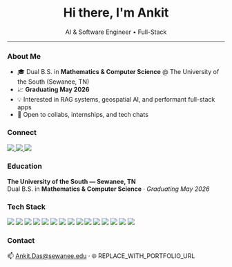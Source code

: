 <h1 align="center">Hi there, I'm Ankit</h1>
<p align="center">AI & Software Engineer • Full-Stack</p>

---

### About Me
- 🎓 Dual B.S. in **Mathematics & Computer Science** @ The University of the South (Sewanee, TN)
- 📈  **Graduating May 2026**
- 💡 Interested in RAG systems, geospatial AI, and performant full-stack apps
- 💬 Open to collabs, internships, and tech chats

### Connect
<p>
  <a href="https://linkedin.com/in/ankitda" target="_blank">
    <img src="https://img.shields.io/badge/LinkedIn-0A66C2?style=for-the-badge&logo=linkedin&logoColor=white" />
  </a>
  <a href="REPLACE_WITH_PORTFOLIO_URL" target="_blank">
    <img src="https://img.shields.io/badge/Portfolio-111827?style=for-the-badge&logo=vercel&logoColor=white" />
  </a>
  <a href="mailto:Ankit.Das@sewanee.edu">
    <img src="https://img.shields.io/badge/Email-D14836?style=for-the-badge&logo=gmail&logoColor=white" />
  </a>
</p>

### Education
**The University of the South — Sewanee, TN**  
Dual B.S. in **Mathematics & Computer Science** · *Graduating May 2026*

### Tech Stack
<p>
  <img src="https://img.shields.io/badge/Python-3670A0?style=flat&logo=python&logoColor=ffdd54" />
  <img src="https://img.shields.io/badge/Java-007396?style=flat&logo=java&logoColor=white" />
  <img src="https://img.shields.io/badge/TypeScript-3178C6?style=flat&logo=typescript&logoColor=white" />
  <img src="https://img.shields.io/badge/JavaScript-F7DF1E?style=flat&logo=javascript&logoColor=black" />
  <img src="https://img.shields.io/badge/C/C++-00599C?style=flat&logo=c%2B%2B&logoColor=white" />
  <img src="https://img.shields.io/badge/PHP-777BB4?style=flat&logo=php&logoColor=white" />
  <img src="https://img.shields.io/badge/React-20232A?style=flat&logo=react&logoColor=61DAFB" />
  <img src="https://img.shields.io/badge/Tailwind-0ea5e9?style=flat&logo=tailwindcss&logoColor=white" />
  <img src="https://img.shields.io/badge/PostgreSQL-316192?style=flat&logo=postgresql&logoColor=white" />
  <img src="https://img.shields.io/badge/PostGIS-0064a5?style=flat&logo=qgis&logoColor=white" />
  <img src="https://img.shields.io/badge/AWS-232F3E?style=flat&logo=amazonwebservices&logoColor=FF9900" />
  <img src="https://img.shields.io/badge/Spring%20Boot-6DB33F?style=flat&logo=springboot&logoColor=white" />
  <img src="https://img.shields.io/badge/Docker-2496ED?style=flat&logo=docker&logoColor=white" />
  <img src="https://img.shields.io/badge/Kubernetes-326CE5?style=flat&logo=kubernetes&logoColor=white" />
  <img src="https://img.shields.io/badge/LLMs/GPT--4-000000?style=flat&logo=openai&logoColor=white" />
</p>


<!-- Optional: Stats (keep minimal to stay clean) -->
<!--
<p>
  <img height="150" src="https://github-readme-stats.vercel.app/api?username=YOUR_GH_USERNAME&show_icons=true&hide=issues&theme=transparent" />
  <img height="150" src="https://github-readme-stats.vercel.app/api/top-langs/?username=YOUR_GH_USERNAME&layout=compact&theme=transparent" />
</p>
-->

### Contact
📫 Ankit.Das@sewanee.edu · 🌐 REPLACE_WITH_PORTFOLIO_URL
